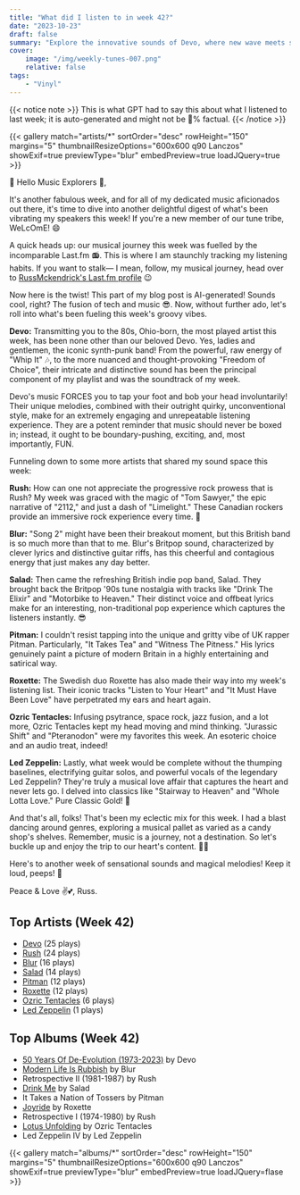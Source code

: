 ```yaml
---
title: "What did I listen to in week 42?"
date: "2023-10-23"
draft: false
summary: "Explore the innovative sounds of Devo, where new wave meets synth-driven brilliance. Their catchy tunes and clever lyrics will resonate with your inner new wave enthusiast!"
cover:
    image: "/img/weekly-tunes-007.png"
    relative: false
tags:
    - "Vinyl"
---
```


{{< notice note >}}
This is what GPT had to say this about what I listened to last week; it is auto-generated and might not be 💯% factual.
{{< /notice >}}

{{< gallery match="artists/*" sortOrder="desc" rowHeight="150" margins="5" thumbnailResizeOptions="600x600 q90 Lanczos" showExif=true previewType="blur" embedPreview=true loadJQuery=true >}}

🎵 Hello Music Explorers 🎸,

It's another fabulous week, and for all of my dedicated music aficionados out there, it's time to dive into another delightful digest of what's been vibrating my speakers this week! If you're a new member of our tune tribe, WeLcOmE! 😄

A quick heads up: our musical journey this week was fuelled by the incomparable Last.fm 📻. This is where I am staunchly tracking my listening habits. If you want to stalk— I mean, follow, my musical journey, head over to [RussMckendrick's Last.fm profile](https://www.last.fm/user/RussMckendrick) 😉

Now here is the twist! This part of my blog post is AI-generated! Sounds cool, right? The fusion of tech and music 😎. Now, without further ado, let's roll into what's been fueling this week's groovy vibes.

**Devo:** Transmitting you to the 80s, Ohio-born, the most played artist this week, has been none other than our beloved Devo. Yes, ladies and gentlemen, the iconic synth-punk band! From the powerful, raw energy of "Whip It" 🎶, to the more nuanced and thought-provoking "Freedom of Choice", their intricate and distinctive sound has been the principal component of my playlist and was the soundtrack of my week.

Devo's music FORCES you to tap your foot and bob your head involuntarily! Their unique melodies, combined with their outright quirky, unconventional style, make for an extremely engaging and unrepeatable listening experience. They are a potent reminder that music should never be boxed in; instead, it ought to be boundary-pushing, exciting, and, most importantly, FUN.

Funneling down to some more artists that shared my sound space this week:

**Rush:** How can one not appreciate the progressive rock prowess that is Rush? My week was graced with the magic of "Tom Sawyer," the epic narrative of "2112," and just a dash of "Limelight." These Canadian rockers provide an immersive rock experience every time. 🤘

**Blur:** "Song 2" might have been their breakout moment, but this British band is so much more than that to me. Blur's Britpop sound, characterized by clever lyrics and distinctive guitar riffs, has this cheerful and contagious energy that just makes any day better. 

**Salad:** Then came the refreshing British indie pop band, Salad. They brought back the Britpop '90s tune nostalgia with tracks like "Drink The Elixir" and "Motorbike to Heaven." Their distinct voice and offbeat lyrics make for an interesting, non-traditional pop experience which captures the listeners instantly. 😎

**Pitman:** I couldn't resist tapping into the unique and gritty vibe of UK rapper Pitman. Particularly, "It Takes Tea" and "Witness The Pitness." His lyrics genuinely paint a picture of modern Britain in a highly entertaining and satirical way.

**Roxette:** The Swedish duo Roxette has also made their way into my week's listening list. Their iconic tracks "Listen to Your Heart" and "It Must Have Been Love" have perpetrated my ears and heart again.

**Ozric Tentacles:** Infusing psytrance, space rock, jazz fusion, and a lot more, Ozric Tentacles kept my head moving and mind thinking. "Jurassic Shift" and "Pteranodon" were my favorites this week. An esoteric choice and an audio treat, indeed!

**Led Zeppelin:** Lastly, what week would be complete without the thumping baselines, electrifying guitar solos, and powerful vocals of the legendary Led Zeppelin? They're truly a musical love affair that captures the heart and never lets go. I delved into classics like "Stairway to Heaven" and "Whole Lotta Love." Pure Classic Gold! 📀

And that's all, folks! That's been my eclectic mix for this week. I had a blast dancing around genres, exploring a musical pallet as varied as a candy shop's shelves. Remember, music is a journey, not a destination. So let's buckle up and enjoy the trip to our heart's content. 🚀🎵

Here's to another week of sensational sounds and magical melodies! Keep it loud, peeps! 🤟

Peace & Love ✌️💕, Russ.

## Top Artists (Week 42)

- [Devo](https://www.mckendrick.rocks/artist/devo/) (25 plays)
- [Rush](https://www.mckendrick.rocks/artist/rush/) (24 plays)
- [Blur](https://www.mckendrick.rocks/artist/blur/) (16 plays)
- [Salad](https://www.mckendrick.rocks/artist/salad/) (14 plays)
- [Pitman](https://www.mckendrick.rocks/artist/pitman/) (12 plays)
- [Roxette](https://www.mckendrick.rocks/artist/roxette/) (12 plays)
- [Ozric Tentacles](https://www.mckendrick.rocks/artist/ozric-tentacles/) (6 plays)
- [Led Zeppelin](https://www.mckendrick.rocks/artist/led-zeppelin/) (1 plays)


## Top Albums (Week 42)

- [50 Years Of De-Evolution (1973-2023)](https://www.mckendrick.rocks/albums/50-years-of-de-evolution-1973-2023-28664713/) by Devo
- [Modern Life Is Rubbish](https://www.mckendrick.rocks/albums/modern-life-is-rubbish-3773519/) by Blur
- Retrospective II (1981-1987) by Rush
- [Drink Me](https://www.mckendrick.rocks/albums/drink-me-28603771/) by Salad
- It Takes a Nation of Tossers by Pitman
- [Joyride](https://www.mckendrick.rocks/albums/joyride-3178939/) by Roxette
- Retrospective I (1974-1980) by Rush
- [Lotus Unfolding](https://www.mckendrick.rocks/albums/lotus-unfolding-28619602/) by Ozric Tentacles
- Led Zeppelin IV by Led Zeppelin


{{< gallery match="albums/*" sortOrder="desc" rowHeight="150" margins="5" thumbnailResizeOptions="600x600 q90 Lanczos" showExif=true previewType="blur" embedPreview=true loadJQuery=flase >}}